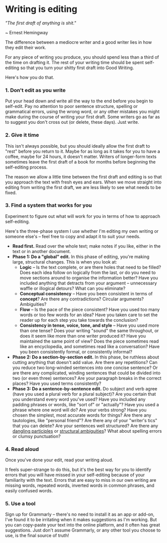 # Writing is editing

*"The first draft of anything is shit."*

~ Ernest Hemingway

The difference between a mediocre writer and a good writer lies in how they edit their work.

For any piece of writing you produce, you should spend less than a third of the time on drafting it. The rest of your writing time should be spent self-editing so that you turn your shitty first draft into Good Writing.

Here's how you do that.

### 1. Don't edit as you write

Put your head down and write all the way to the end before you begin to self-edit. Pay no attention to poor sentence structure, spelling or grammatical errors, using the wrong word, or any other mistakes you might make during the course of writing your first draft. Some writers go as far as to suggest you don't cross out (or delete, these days). Just write.

### 2. Give it time

This isn't always possible, but you should ideally allow the first draft to "rest" before you return to it. Maybe for as long as it takes for you to have a coffee, maybe for 24 hours, it doesn't matter. Writers of longer-form texts sometimes leave the first draft of a book for months before beginning the self-editing process.

The reason we allow a little time between the first draft and editing is so that you approach the text with fresh eyes and ears. When we move straight into editing from writing the first draft, we are less likely to see what needs to be fixed.

### 3. Find a system that works for you

Experiment to figure out what will work for you in terms of how to approach self-editing.

Here's the three-phase system I use whether I'm editing my own writing or someone else's – feel free to copy and adapt it to suit your needs.

* **Read first.** Read over the whole text; make notes if you like, either in the text or in another document.
* **Phase 1: Do a "global" edit.** In this phase of editing, you're making large, structural changes. This is when you look at:
  * **Logic** – Is the text complete, or are there holes that need to be filled? Does each idea follow on logically from the last, or do you need to move sections around to organise the information better? Have you included anything that detracts from your argument – unnecessary waffle or illogical detours? What can you eliminate?
  * **Conceptual consistency** – Have you been consistent in terms of **concept**? Are there any contradictions? Circular arguments? Ambiguities?
  * **Flow** – Is the pace of the piece consistent? Have you used too many words or too few words for an idea? Have you taken care to set the reader up for each step you take towards the conclusion?
  * **Consistency in tense, voice, tone, and style** – Have you used more than one tense? Does your writing "sound" the same throughout, or does it seem like more than one writer produced it? Have you maintained the same point of view? Does the piece sometimes read like an encyclopedia, and sometimes read like a conversation? Have you been consistently formal, or consistently informal?
* **Phase 2: Do a section-by-section edit.** In this phase, be ruthless about cutting anything that doesn't add value. Are there any repetitions? Can you reduce two long-winded sentences into one concise sentence? Or are there any complicated, winding sentences that could be divided into two (or even three) sentences? Are your paragraph breaks in the correct places? Have you used terms consistently?
* **Phase 3: Do a sentence-by-sentence edit.** Do subject and verb agree (have you used a plural verb for a plural subject)? Are you certain that you understand every word you've used? Have you included any padding phrases or words, like "sort of" or "actually"? Have you used a phrase where one word will do? Are your verbs strong? Have you chosen the simplest, most accurate words for things? Are there any tautologies, like "personal friend"? Are there any of your "writer's tics" that you can delete? Are your sentences well structured? Are there any [dangling participles](https://en.wikipedia.org/wiki/Dangling_modifier) or [structural ambiguities](https://en.wikipedia.org/wiki/Syntactic_ambiguity)? What about spelling errors or clumsy punctuation?

### 4. Read aloud

Once you've done your edit, read your writing aloud.

It feels super-strange to do this, but it's the best way for you to identify errors that you will have missed in your self-editing because of your familiarity with the text. Errors that are easy to miss in our own writing are missing words, repeated words, inverted words in common phrases, and easily confused words.

### 5. Use a tool

Sign up for Grammarly – there's no need to install it as an app or add-on, I've found it to be irritating when it makes suggestions as I'm working. But you can copy-paste your text into the online platform, and it often has great suggestions. Just don't assume Grammarly, or any other tool you choose to use, is the final source of truth!
